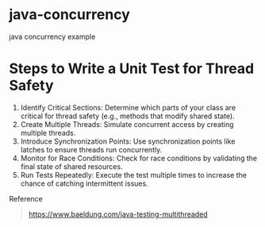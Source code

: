 # java-concurrency
java concurrency example


# Steps to Write a Unit Test for Thread Safety

1. Identify Critical Sections: Determine which parts of your class are critical for thread safety (e.g., methods that modify shared state).
2. Create Multiple Threads: Simulate concurrent access by creating multiple threads.
3. Introduce Synchronization Points: Use synchronization points like latches to ensure threads run concurrently.
4. Monitor for Race Conditions: Check for race conditions by validating the final state of shared resources.
5. Run Tests Repeatedly: Execute the test multiple times to increase the chance of catching intermittent issues.


Reference

> https://www.baeldung.com/java-testing-multithreaded